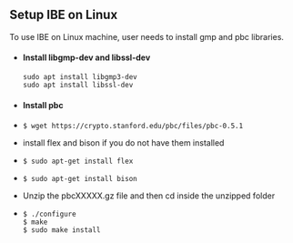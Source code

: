 
## Setup IBE on Linux 

To use IBE on Linux machine, user needs to install gmp and pbc libraries. 

- #### Install libgmp-dev  and libssl-dev

  ```
  sudo apt install libgmp3-dev
  sudo apt install libssl-dev
  
  ```

- #### Install pbc 

- `$ wget https://crypto.stanford.edu/pbc/files/pbc-0.5.1 
  `

- install flex and bison if you do not have them installed 

- `$ sudo apt-get install flex`

-  `$ sudo apt-get install bison`

- Unzip the pbcXXXXX.gz file and then cd inside the unzipped folder 

- ```
  $ ./configure
  $ make
  $ sudo make install
  ```
